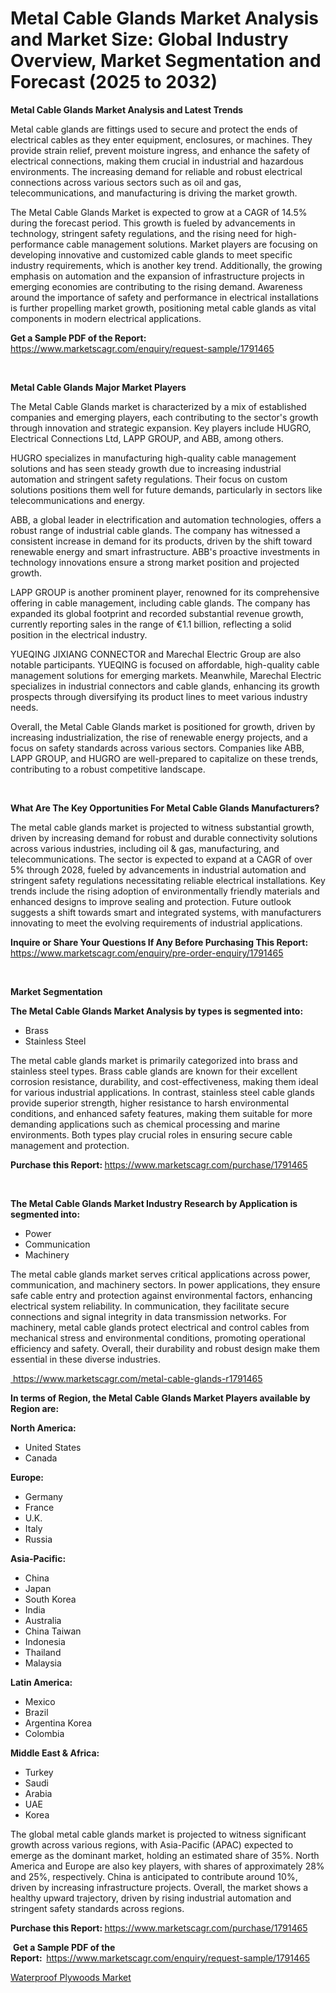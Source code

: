 <p><h1>Metal Cable Glands Market Analysis and Market Size: Global Industry Overview, Market Segmentation and Forecast (2025 to 2032)</h1></p><p><strong>Metal Cable Glands Market Analysis and Latest Trends</strong></p>
<p><p>Metal cable glands are fittings used to secure and protect the ends of electrical cables as they enter equipment, enclosures, or machines. They provide strain relief, prevent moisture ingress, and enhance the safety of electrical connections, making them crucial in industrial and hazardous environments. The increasing demand for reliable and robust electrical connections across various sectors such as oil and gas, telecommunications, and manufacturing is driving the market growth.</p><p>The Metal Cable Glands Market is expected to grow at a CAGR of 14.5% during the forecast period. This growth is fueled by advancements in technology, stringent safety regulations, and the rising need for high-performance cable management solutions. Market players are focusing on developing innovative and customized cable glands to meet specific industry requirements, which is another key trend. Additionally, the growing emphasis on automation and the expansion of infrastructure projects in emerging economies are contributing to the rising demand. Awareness around the importance of safety and performance in electrical installations is further propelling market growth, positioning metal cable glands as vital components in modern electrical applications.</p></p>
<p><strong>Get a Sample PDF of the Report:&nbsp;</strong> <a href="https://www.marketscagr.com/enquiry/request-sample/1791465?utm_campaign=3266&utm_medium=2&utm_source=Github&utm_content=ia&utm_term=31032025&utm_id=metal-cable-glands">https://www.marketscagr.com/enquiry/request-sample/1791465</a></p>
<p>&nbsp;</p>
<p><strong>Metal Cable Glands Major Market Players</strong></p>
<p><p>The Metal Cable Glands market is characterized by a mix of established companies and emerging players, each contributing to the sector's growth through innovation and strategic expansion. Key players include HUGRO, Electrical Connections Ltd, LAPP GROUP, and ABB, among others.</p><p>HUGRO specializes in manufacturing high-quality cable management solutions and has seen steady growth due to increasing industrial automation and stringent safety regulations. Their focus on custom solutions positions them well for future demands, particularly in sectors like telecommunications and energy.</p><p>ABB, a global leader in electrification and automation technologies, offers a robust range of industrial cable glands. The company has witnessed a consistent increase in demand for its products, driven by the shift toward renewable energy and smart infrastructure. ABB's proactive investments in technology innovations ensure a strong market position and projected growth.</p><p>LAPP GROUP is another prominent player, renowned for its comprehensive offering in cable management, including cable glands. The company has expanded its global footprint and recorded substantial revenue growth, currently reporting sales in the range of €1.1 billion, reflecting a solid position in the electrical industry.</p><p>YUEQING JIXIANG CONNECTOR and Marechal Electric Group are also notable participants. YUEQING is focused on affordable, high-quality cable management solutions for emerging markets. Meanwhile, Marechal Electric specializes in industrial connectors and cable glands, enhancing its growth prospects through diversifying its product lines to meet various industry needs.</p><p>Overall, the Metal Cable Glands market is positioned for growth, driven by increasing industrialization, the rise of renewable energy projects, and a focus on safety standards across various sectors. Companies like ABB, LAPP GROUP, and HUGRO are well-prepared to capitalize on these trends, contributing to a robust competitive landscape.</p></p>
<p>&nbsp;</p>
<p><strong>What Are The Key Opportunities For Metal Cable Glands Manufacturers?</strong></p>
<p><p>The metal cable glands market is projected to witness substantial growth, driven by increasing demand for robust and durable connectivity solutions across various industries, including oil & gas, manufacturing, and telecommunications. The sector is expected to expand at a CAGR of over 5% through 2028, fueled by advancements in industrial automation and stringent safety regulations necessitating reliable electrical installations. Key trends include the rising adoption of environmentally friendly materials and enhanced designs to improve sealing and protection. Future outlook suggests a shift towards smart and integrated systems, with manufacturers innovating to meet the evolving requirements of industrial applications.</p></p>
<p><strong>Inquire or Share Your Questions If Any Before Purchasing This Report:</strong> <a href="https://www.marketscagr.com/enquiry/pre-order-enquiry/1791465?utm_campaign=3266&utm_medium=2&utm_source=Github&utm_content=ia&utm_term=31032025&utm_id=metal-cable-glands">https://www.marketscagr.com/enquiry/pre-order-enquiry/1791465</a></p>
<p>&nbsp;</p>
<p><strong>Market Segmentation</strong></p>
<p><strong>The Metal Cable Glands Market Analysis by types is segmented into:</strong></p>
<p><ul><li>Brass</li><li>Stainless Steel</li></ul></p>
<p><p>The metal cable glands market is primarily categorized into brass and stainless steel types. Brass cable glands are known for their excellent corrosion resistance, durability, and cost-effectiveness, making them ideal for various industrial applications. In contrast, stainless steel cable glands provide superior strength, higher resistance to harsh environmental conditions, and enhanced safety features, making them suitable for more demanding applications such as chemical processing and marine environments. Both types play crucial roles in ensuring secure cable management and protection.</p></p>
<p><strong>Purchase this Report:&nbsp;</strong><a href="https://www.marketscagr.com/purchase/1791465?utm_campaign=3266&utm_medium=2&utm_source=Github&utm_content=ia&utm_term=31032025&utm_id=metal-cable-glands">https://www.marketscagr.com/purchase/1791465</a></p>
<p>&nbsp;</p>
<p><strong>The Metal Cable Glands Market Industry Research by Application is segmented into:</strong></p>
<p><ul><li>Power</li><li>Communication</li><li>Machinery</li></ul></p>
<p><p>The metal cable glands market serves critical applications across power, communication, and machinery sectors. In power applications, they ensure safe cable entry and protection against environmental factors, enhancing electrical system reliability. In communication, they facilitate secure connections and signal integrity in data transmission networks. For machinery, metal cable glands protect electrical and control cables from mechanical stress and environmental conditions, promoting operational efficiency and safety. Overall, their durability and robust design make them essential in these diverse industries.</p></p>
<p><a href="https://www.marketscagr.com/metal-cable-glands-r1791465?utm_campaign=3266&utm_medium=2&utm_source=Github&utm_content=ia&utm_term=31032025&utm_id=metal-cable-glands">&nbsp;https://www.marketscagr.com/metal-cable-glands-r1791465</a></p>
<p><strong>In terms of Region, the Metal Cable Glands Market Players available by Region are:</strong></p>
<p>
    <p> <strong> North America: </strong>
        <ul>
            <li>United States</li>
            <li>Canada</li>
        </ul>
        </p> 
    <p> <strong> Europe: </strong>
        <ul>
            <li>Germany</li>
            <li>France</li>
            <li>U.K.</li>
            <li>Italy</li>
            <li>Russia</li>
        </ul>
        </p> 
    <p> <strong> Asia-Pacific: </strong>
        <ul>
            <li>China</li>
            <li>Japan</li>
            <li>South Korea</li>
            <li>India</li>
            <li>Australia</li>
            <li>China Taiwan</li>
            <li>Indonesia</li>
            <li>Thailand</li>
            <li>Malaysia</li>
        </ul>
        </p> 
    <p> <strong> Latin America: </strong>
        <ul>
            <li>Mexico</li>
            <li>Brazil</li>
            <li>Argentina Korea</li>
            <li>Colombia</li>
        </ul>
        </p> 
    <p> <strong> Middle East & Africa: </strong>
        <ul>
            <li>Turkey</li>
            <li>Saudi</li>
            <li>Arabia</li>
            <li>UAE</li>
            <li>Korea</li>
        </ul>
    </p>
    </p>
<p><p>The global metal cable glands market is projected to witness significant growth across various regions, with Asia-Pacific (APAC) expected to emerge as the dominant market, holding an estimated share of 35%. North America and Europe are also key players, with shares of approximately 28% and 25%, respectively. China is anticipated to contribute around 10%, driven by increasing infrastructure projects. Overall, the market shows a healthy upward trajectory, driven by rising industrial automation and stringent safety standards across regions.</p></p>
<p><strong>Purchase this Report: </strong><a href="https://www.marketscagr.com/purchase/1791465?utm_campaign=3266&utm_medium=2&utm_source=Github&utm_content=ia&utm_term=31032025&utm_id=metal-cable-glands">https://www.marketscagr.com/purchase/1791465</a></p>
<p>&nbsp;<strong>Get a Sample PDF of the Report:&nbsp;&nbsp;</strong><a href="https://www.marketscagr.com/enquiry/request-sample/1791465?utm_campaign=3266&utm_medium=2&utm_source=Github&utm_content=ia&utm_term=31032025&utm_id=metal-cable-glands">https://www.marketscagr.com/enquiry/request-sample/1791465</a></p>
<p><strong></strong></p>
<p><p><a href="https://github.com/porstheftyux/Market-Research-Report-List-1/blob/main/waterproof-plywoods-market.md?utm_campaign=3266&utm_medium=2&utm_source=Github&utm_content=ia&utm_term=31032025&utm_id=metal-cable-glands">Waterproof Plywoods Market</a></p></p>